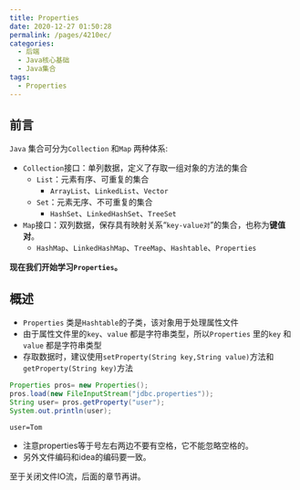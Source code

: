 ```yaml
---
title: Properties
date: 2020-12-27 01:50:28
permalink: /pages/4210ec/
categories:
  - 后端
  - Java核心基础
  - Java集合
tags:
  - Properties
---
```

## 前言
`Java` 集合可分为`Collection` 和`Map` 两种体系:

- `Collection`接口：单列数据，定义了存取一组对象的方法的集合
  - `List`：元素有序、可重复的集合
    - `ArrayList`、`LinkedList`、`Vector`
  - `Set`：元素无序、不可重复的集合
    - `HashSet`、`LinkedHashSet`、`TreeSet`
- `Map`接口：双列数据，保存具有映射关系“`key-value对`”的集合，也称为**键值对**。
  - `HashMap`、`LinkedHashMap`、`TreeMap`、`Hashtable`、`Properties` 



**现在我们开始学习`Properties`。**



## 概述

- `Properties` 类是`Hashtable`的子类，该对象用于处理属性文件
- 由于属性文件里的`key`、`value` 都是字符串类型，所以`Properties` 里的`key` 和`value` 都是字符串类型
- 存取数据时，建议使用`setProperty(String key,String value)`方法和`getProperty(String key)`方法

~~~java
Properties pros= new Properties();
pros.load(new FileInputStream("jdbc.properties"));
String user= pros.getProperty("user");
System.out.println(user);
~~~

~~~properties
user=Tom
~~~

- 注意properties等于号左右两边不要有空格，它不能忽略空格的。
- 另外文件编码和idea的编码要一致。

至于关闭文件IO流，后面的章节再讲。

